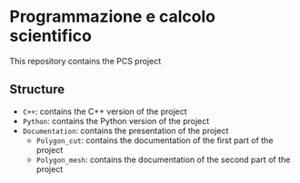 # Programmazione e calcolo scientifico

This repository contains the PCS project 

## Structure

* `C++`: contains the C++ version of the project
* `Python`: contains the Python version of the project
* `Documentation`: contains the presentation of the project
	* `Polygon_cut`: contains the documentation of the first part of the project
	* `Polygon_mesh`: contains the documentation of the second part of the project